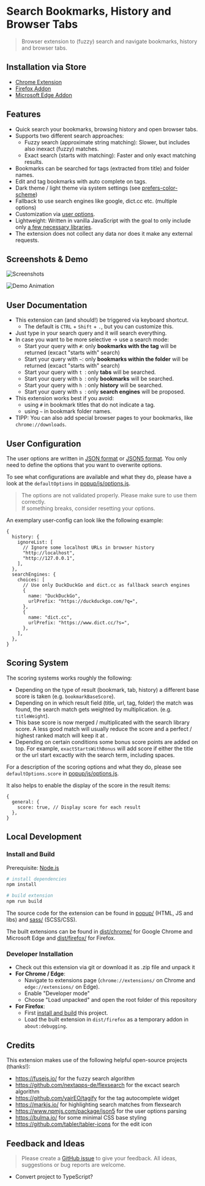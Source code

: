 # Search Bookmarks, History and Browser Tabs

> Browser extension to (fuzzy) search and navigate bookmarks, history and browser tabs.

## Installation via Store

- [Chrome Extension](https://chrome.google.com/webstore/detail/tabs-bookmark-and-history/cofpegcepiccpobikjoddpmmocficdjj?hl=en-GB&authuser=0)
- [Firefox Addon](https://addons.mozilla.org/en-US/firefox/addon/search-tabs-bookmarks-history/)
- [Microsoft Edge Addon](https://microsoftedge.microsoft.com/addons/detail/search-tabs-bookmarks-an/ldmbegkendnchhjppahaadhhakgfbfpo)

## Features

- Quick search your bookmarks, browsing history and open browser tabs.
- Supports two different search approaches:
  - Fuzzy search (approximate string matching): Slower, but includes also inexact (fuzzy) matches.
  - Exact search (starts with matching): Faster and only exact matching results.
- Bookmarks can be searched for tags (extracted from title) and folder names.
- Edit and tag bookmarks with auto complete on tags.
- Dark theme / light theme via system settings (see [prefers-color-scheme](https://developer.mozilla.org/en-US/docs/Web/CSS/@media/prefers-color-scheme))
- Fallback to use search engines like google, dict.cc etc. (multiple options)
- Customization via [user options](#user-configuration).
- Lightweight: Written in vanilla JavaScript with the goal to only include only [a few necessary libraries](#credits).
- The extension does not collect any data nor does it make any external requests.

## Screenshots & Demo

![Screenshots](/images/bookmark-and-history-search-screenshots.png "Screenshots")

![Demo Animation](/images/bookmark-and-history-search.gif "Demo Animation")

## User Documentation

- This extension can (and should!) be triggered via keyboard shortcut.
  - The default is `CTRL` + `Shift` + `.`, but you can customize this.
- Just type in your search query and it will search everything.
- In case you want to be more selective -> use a search mode:
  - Start your query with `#`: only **bookmarks with the tag** will be returned (excact "starts with" search)
  - Start your query with `~`: only **bookmarks within the folder** will be returned (excact "starts with" search)
  - Start your query with `t `: only **tabs** will be searched.
  - Start your query with `b `: only **bookmarks** will be searched.
  - Start your query with `h `: only **history** will be searched.
  - Start your query with `s `: only **search engines** will be proposed.
- This extension works best if you avoid:
  - using `#` in bookmark titles that do not indicate a tag.
  - using `~` in bookmark folder names.
- TIPP: You can also add special browser pages to your bookmarks, like `chrome://downloads`.

## User Configuration

The user options are written in [JSON format](https://en.wikipedia.org/wiki/JSON) or [JSON5 format](https://json5.org/). You only need to define the options that you want to overwrite options.

To see what configurations are available and what they do, please have a look at the `defaultOptions` in [popup/js/options.js](popup/js/options.js).

> The options are not validated properly. Please make sure to use them correctly.<br/>
> If something breaks, consider resetting your options.

An exemplary user-config can look like the following example:

```json5
{
  history: {
    ignoreList: [
      // Ignore some localhost URLs in browser history
      "http://localhost",
      "http://127.0.0.1",
    ],
  },
  searchEngines: {
    choices: [
      // Use only DuckDuckGo and dict.cc as fallback search engines
      {
        name: "DuckDuckGo",
        urlPrefix: "https://duckduckgo.com/?q=",
      },
      {
        name: "dict.cc",
        urlPrefix: "https://www.dict.cc/?s=",
      },
    ],
  },
}
```

## Scoring System

The scoring systems works roughly the following:

- Depending on the type of result (bookmark, tab, history) a different base score is taken (e.g. `bookmarkBaseScore`).
- Depending on in which result field (title, url, tag, folder) the match was found, the search match gets weighted by multiplication. (e.g. `titleWeight`).
- This base score is now merged / multiplicated with the search library score. A less good match will usually reduce the score and a perfect / highest ranked match will keep it at .
- Depending on certain conditions some bonus score points are added on top. For example, `exactStartsWithBonus` will add score if either the title or the url start excactly with the search term, including spaces.

For a description of the scoring options and what they do, please see `defaultOptions.score` in [popup/js/options.js](popup/js/options.js).

It also helps to enable the display of the score in the result items:

```json5
{
  general: {
    score: true, // Display score for each result
  },
}
```

## Local Development

### Install and Build

Prerequisite: [Node.js](https://nodejs.org/en/)

```sh
# install dependencies
npm install

# build extension
npm run build
```

The source code for the extension can be found in [popup/](popup/) (HTML, JS and libs) and [sass/](sass/) (SCSS/CSS).

The built extensions can be found in [dist/chrome/](dist/chrome/) for Google Chrome and Microsoft Edge and [dist/firefox/](dist/firefox/) for Firefox.

### Developer Installation

- Check out this extension via git or download it as .zip file and unpack it
- **For Chrome / Edge**:
  - Navigate to extensions page (`chrome://extensions/` on Chrome and `edge://extensions/` on Edge).
  - Enable "Developer mode"
  - Choose "Load unpacked" and open the root folder of this repository
- **For Firefox**:
  - First [install and build](#install-and-build) this project.
  - Load the built extension in `dist/firefox` as a temporary addon in `about:debugging`.

## Credits

This extension makes use of the following helpful open-source projects (thanks!):

- https://fusejs.io/ for the fuzzy search algorithm
- https://github.com/nextapps-de/flexsearch for the excact search algorithm
- https://github.com/yairEO/tagify for the tag autocomplete widget
- https://markjs.io/ for highlighting search matches from flexsearch
- https://www.npmjs.com/package/json5 for the user options parsing
- https://bulma.io/ for some minimal CSS base styling
- https://github.com/tabler/tabler-icons for the edit icon

## Feedback and Ideas

> Please create a [GitHub issue](https://github.com/Fannon/search-tabs-bookmarks-and-history/issues) to give your feedback.
> All ideas, suggestions or bug reports are welcome.

- Convert project to TypeScript?

